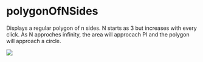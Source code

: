 # polygonOfNSides

Displays a regular polygon of n sides. N starts as 3 but increases with every click. As N approches infinity, the area will approcach PI and the polygon 
will approach a circle. 

![](polygonGifs/polygon.gif)
